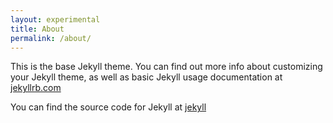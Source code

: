 ```yaml
---
layout: experimental
title: About
permalink: /about/
---
```


This is the base Jekyll theme. You can find out more info about customizing your
Jekyll theme, as well as basic Jekyll usage documentation at 
[jekyllrb.com](https://jekyllrb.com/)

You can find the source code for Jekyll at
[jekyll](https://github.com/jekyll/jekyll)

